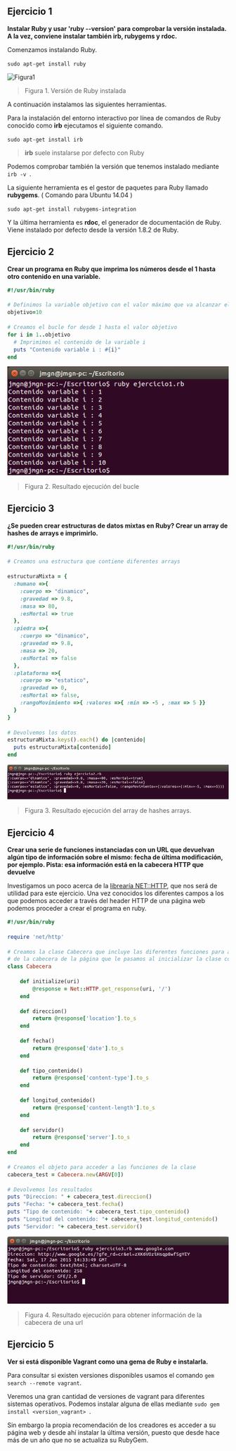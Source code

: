 ## Ejercicio 1

**Instalar Ruby y usar 'ruby --version'
para comprobar la versión instalada. A la vez, conviene instalar también irb, rubygems y rdoc.**

Comenzamos instalando Ruby.

```sudo apt-get install ruby ```

![Figura1](Imagenes/ejRuby_1_1.png)
> Figura 1. Versión de Ruby instalada

A continuación instalamos las siguientes herramientas. 

Para la instalación del entorno interactivo por línea de comandos de Ruby conocido como **irb** ejecutamos el siguiente comando.

```sudo apt-get install irb ```
> **irb** suele instalarse por defecto con Ruby

Podemos comprobar también la versión que tenemos instalado mediante ```irb -v ```.

La siguiente herramienta es el gestor de paquetes para Ruby llamado **rubygems**. ( Comando para Ubuntu 14.04 )

```sudo apt-get install rubygems-integration ```

Y la última herramienta es **rdoc**, el generador de documentación de Ruby. Viene instalado por defecto desde la versión 1.8.2 de Ruby.

## Ejercicio 2

**Crear un programa en Ruby que imprima los números desde el 1 hasta otro contenido en una variable.**

```ruby 
#!/usr/bin/ruby

# Definimos la variable objetivo con el valor máximo que va alcanzar el bucle
objetivo=10

# Creamos el bucle for desde 1 hasta el valor objetivo
for i in 1..objetivo
  # Imprimimos el contenido de la variable i
  puts "Contenido variable i : #{i}"
end 
```

![Figura2](Imagenes/ejRuby_2_1.png)
> Figura 2. Resultado ejecución del bucle

## Ejercicio 3

**¿Se pueden crear estructuras de datos mixtas en Ruby? Crear un array de hashes de arrays e imprimirlo.**

```ruby 
#!/usr/bin/ruby

# Creamos una estructura que contiene diferentes arrays

estructuraMixta = {
  :humano =>{
    :cuerpo => "dinamico",
    :gravedad => 9.8,
    :masa => 80,
    :esMortal => true
  },
  :piedra =>{
    :cuerpo => "dinamico",
    :gravedad => 9.8,
    :masa => 20,
    :esMortal => false
  },
  :plataforma =>{
    :cuerpo => "estatico",
    :gravedad => 0,
    :esMortal => false,
    :rangoMovimiento =>{ :valores =>{ :min => -5 , :max => 5 }}
  }
}

# Devolvemos los datos
estructuraMixta.keys().each() do |contenido|
  puts estructuraMixta[contenido]
end 
```

![Figura3](Imagenes/ejRuby_3_1.png)
> Figura 3. Resultado ejecución del array de hashes arrays.

## Ejercicio 4

**Crear una serie de funciones instanciadas con un URL que devuelvan algún tipo de información sobre el mismo: fecha de última modificación, por ejemplo. Pista: esa información está en la cabecera HTTP que devuelve**

Investigamos un poco acerca de la [librearía NET::HTTP](http://apidock.com/ruby/Net/HTTP), que nos será de utilidad para este ejercicio. Una vez conocidos los diferentes campos a los que podemos acceder a través del header HTTP de una página web podemos proceder a crear el programa en ruby.


```ruby
#!/usr/bin/ruby

require 'net/http'

# Creamos la clase Cabecera que incluye las diferentes funciones para acceder a los campos
# de la cabecera de la página que le pasamos al inicializar la clase con la uri
class Cabecera

	def initialize(uri)
		@response = Net::HTTP.get_response(uri, '/')     				
	end

	def direccion()
		return @response['location'].to_s
	end

	def fecha()
		return @response['date'].to_s
	end

	def tipo_contenido()
		return @response['content-type'].to_s
	end

	def longitud_contenido()
		return @response['content-length'].to_s
	end

	def servidor()
		return @response['server'].to_s
	end
end	

# Creamos el objeto para acceder a las funciones de la clase
cabecera_test = Cabecera.new(ARGV[0])

# Devolvemos los resultados
puts "Direccion: " + cabecera_test.direccion()
puts "Fecha: "+ cabecera_test.fecha()
puts "Tipo de contenido: "+ cabecera_test.tipo_contenido()
puts "Longitud del contenido: "+ cabecera_test.longitud_contenido()
puts "Servidor: "+ cabecera_test.servidor()
```
![Figura3](Imagenes/ejRuby_4_1.png)
> Figura 4. Resultado ejecución para obtener información de la cabecera de una url


## Ejercicio 5

**Ver si está disponible Vagrant como una gema de Ruby e instalarla.**

Para consultar si existen versiones disponibles usamos el comando ```gem search --remote vagrant```.

Veremos una gran cantidad de versiones de vagrant para diferentes sistemas operativos. Podemos instalar alguna de ellas mediante ```sudo gem install <version_vagrant> ```.

Sin embargo la propia recomendación de los creadores es acceder a su página web y desde ahí instalar la última versión, puesto que desde hace más de un año que no se actualiza su RubyGem.
